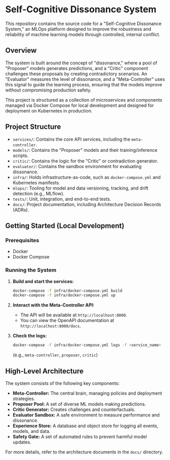 # Self-Cognitive Dissonance System

This repository contains the source code for a "Self-Cognitive Dissonance System," an MLOps platform designed to improve the robustness and reliability of machine learning models through controlled, internal conflict.

## Overview

The system is built around the concept of "dissonance," where a pool of "Proposer" models generates predictions, and a "Critic" component challenges these proposals by creating contradictory scenarios. An "Evaluator" measures the level of dissonance, and a "Meta-Controller" uses this signal to guide the learning process, ensuring that the models improve without compromising production safety.

This project is structured as a collection of microservices and components managed via Docker Compose for local development and designed for deployment on Kubernetes in production.

## Project Structure

- `services/`: Contains the core API services, including the `meta-controller`.
- `models/`: Contains the "Proposer" models and their training/inference scripts.
- `critic/`: Contains the logic for the "Critic" or contradiction generator.
- `evaluator/`: Contains the sandbox environment for evaluating dissonance.
- `infra/`: Holds infrastructure-as-code, such as `docker-compose.yml` and Kubernetes manifests.
- `mlops/`: Tooling for model and data versioning, tracking, and drift detection (e.g., MLflow).
- `tests/`: Unit, integration, and end-to-end tests.
- `docs/`: Project documentation, including Architecture Decision Records (ADRs).

## Getting Started (Local Development)

### Prerequisites

- Docker
- Docker Compose

### Running the System

1.  **Build and start the services:**
    ```bash
    docker-compose -f infra/docker-compose.yml build
    docker-compose -f infra/docker-compose.yml up
    ```

2.  **Interact with the Meta-Controller API:**
    - The API will be available at `http://localhost:8000`.
    - You can view the OpenAPI documentation at `http://localhost:8000/docs`.

3.  **Check the logs:**
    ```bash
    docker-compose -f infra/docker-compose.yml logs -f <service_name>
    ```
    (e.g., `meta-controller`, `proposer`, `critic`)

## High-Level Architecture

The system consists of the following key components:

- **Meta-Controller:** The central brain, managing policies and deployment strategies.
- **Proposer Pool:** A set of diverse ML models making predictions.
- **Critic Generator:** Creates challenges and counterfactuals.
- **Evaluator Sandbox:** A safe environment to measure performance and dissonance.
- **Experience Store:** A database and object store for logging all events, models, and data.
- **Safety Gate:** A set of automated rules to prevent harmful model updates.

For more details, refer to the architecture documents in the `docs/` directory.
